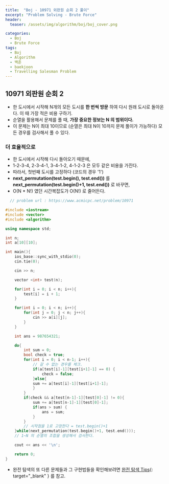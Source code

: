 ```yaml
---
title:  "Boj - 10971 외판원 순회 2 풀이"
excerpt: "Problem Solving - Brute Force"
header:
  teaser: /assets/img/algorithm/boj/boj_cover.png

categories:
  - Boj
  - Brute Force
tags:
  - Boj
  - Algorithm
  - 백준
  - baekjoon
  - Travelling Salesman Problem
---
```

## 10971 외판원 순회 2

- 한 도시에서 시작해 N개의 모든 도시를 __한 번씩 방문__ 하여 다시 원래 도시로 돌아온다. 이 때 가장 적은 비용 구하기.
- 순열을 활용해서 문제를 풀 때, __가장 중요한 정보는 N 의 범위이다.__
- 이 문제는 N이 최대 10이므로 (순열은 최대 N이 10까지 문제 풀이가 가능하다) 모든 경우를 검사해서 풀 수 있다.

### 더 효율적으로

- 한 도시에서 시작해 다시 돌아오기 때문에,
- 1-2-3-4, 2-3-4-1, 3-4-1-2, 4-1-2-3 은 모두 같은 비용을 가진다.
- 따라서, 첫번째 도시를 고정하다 (코드의 경우 '1')
- __next_permutation(test.begin(), test.end())__ 를 __next_permutation(test.begin()+1, test.end())__ 로 바꾸면,
- O(N * N!) 였던 시간복잡도가 O(N!) 로 줄어든다.

```cpp
  // problem url : https://www.acmicpc.net/problem/10971

#include <iostream>
#include <vector>
#include <algorithm>

using namespace std;

int n;
int a[10][10];

int main(){
    ios_base::sync_with_stdio(0);
    cin.tie(0);

    cin >> n;

    vector <int> test(n);

    for(int i = 0; i < n; i++){
        test[i] = i + 1;
    }

    for(int i = 0; i < n; i++){
        for(int j = 0; j < n; j++){
            cin >> a[i][j];
        }
    }

    int ans = 987654321;

    do{
        int sum = 0;
        bool check = true;
        for(int i = 0; i < n-1; i++){
            // 갈 수 없는 경우를 체크. 
            if(a[test[i]-1][test[i+1]-1] == 0) {
                check = false;
            }else{
            sum += a[test[i]-1][test[i+1]-1];
            }
        }
        if(check && a[test[n-1]-1][test[0]-1] != 0){
            sum += a[test[n-1]-1][test[0]-1];
            if(ans > sum) {
                ans = sum;
            }
        }
        // 시작점을 1로 고정한다 = test.begin()+1
    }while(next_permutation(test.begin()+1, test.end()));
    // 1~N 의 순열의 조합을 생성해서 검사한다.

    cout << ans << '\n';

    return 0;
}
```

- 완전 탐색의 또 다른 문제들과 그 구현법들을 확인해보려면 [완전 탐색 Tips](https://hyunjae-lee.github.io/problem%20solving/bruteforce/){: target="_blank" } 를 참고.

